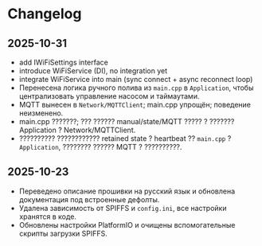 ﻿# Changelog

## 2025-10-31
- add IWiFiSettings interface
- introduce WiFiService (DI), no integration yet
- integrate WiFiService into main (sync connect + async reconnect loop)
- Перенесена логика ручного полива из `main.cpp` в `Application`, чтобы централизовать управление насосом и таймаутами.
- MQTT вынесен в `Network/MQTTClient`; main.cpp упрощён; поведение неизменено.
- main.cpp ???????; ??? ?????? manual/state/MQTT ????? ? ??????? Application ? Network/MQTTClient.
- ?????????? ???????????? retained state ? heartbeat ?? `main.cpp` ? `Application`, ???????? ?????? MQTT ? ??????????.

## 2025-10-23
- Переведено описание прошивки на русский язык и обновлена документация под встроенные дефолты.
- Удалена зависимость от SPIFFS и `config.ini`, все настройки хранятся в коде.
- Обновлены настройки PlatformIO и очищены вспомогательные скрипты загрузки SPIFFS.
